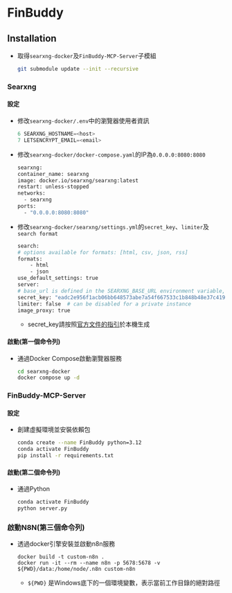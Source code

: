 # FinBuddy

## Installation

* 取得`searxng-docker`及`FinBuddy-MCP-Server`子模組
    ```bash
    git submodule update --init --recursive
    ```
### Searxng
#### 設定
* 修改`searxng-docker/.env`中的瀏覽器使用者資訊
    ```python
    6 SEARXNG_HOSTNAME=<host>
    7 LETSENCRYPT_EMAIL=<email>
    ```

* 修改`searxng-docker/docker-compose.yaml`的IP為`0.0.0.0:8080:8080`
    ```bash
    searxng:
    container_name: searxng
    image: docker.io/searxng/searxng:latest
    restart: unless-stopped
    networks:
      - searxng
    ports:
      - "0.0.0.0:8080:8080"
    ```
* 修改`searxng-docker/searxng/settings.yml`的`secret_key`、`limiter`及`search format`
    ```bash
    search:
    # options available for formats: [html, csv, json, rss]
    formats:
        - html
        - json
    use_default_settings: true
    server:
    # base_url is defined in the SEARXNG_BASE_URL environment variable, see .env and docker-compose.yml
    secret_key: "eadc2e956f1acb06bb648573abe7a54f667533c1b848b48e37c419655e71db5c"  # change this!
    limiter: false  # can be disabled for a private instance
    image_proxy: true
    ```
    * secret_key請按照[官方文件的指引](https://github.com/searxng/searxng-docker/tree/master)於本機生成

#### 啟動(第一個命令列)
* 通過Docker Compose啟動瀏覽器服務
    ```bash
    cd searxng-docker
    docker compose up -d
    ```

### FinBuddy-MCP-Server
#### 設定
* 創建虛擬環境並安裝依賴包
    ```bash
    conda create --name FinBuddy python=3.12
    conda activate FinBuddy
    pip install -r requirements.txt
    ```

#### 啟動(第二個命令列)
* 通過Python
    ```bash
    conda activate FinBuddy
    python server.py
    ```

### 啟動N8N(第三個命令列)

* 透過docker引擎安裝並啟動n8n服務
    ```
    docker build -t custom-n8n .
    docker run -it --rm --name n8n -p 5678:5678 -v ${PWD}/data:/home/node/.n8n custom-n8n
    ```
    * `${PWD}` 是Windows底下的一個環境變數，表示當前工作目錄的絕對路徑
